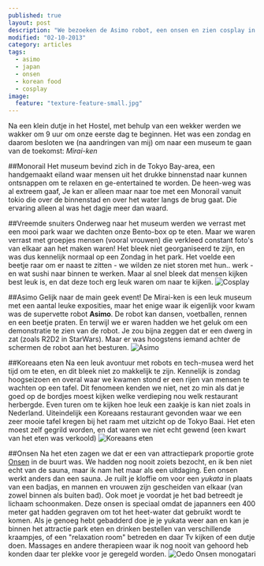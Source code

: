 ```yaml
---
published: true
layout: post
description: "We bezoeken de Asimo robot, een onsen en zien cosplay in actie!"
modified: "02-10-2013"
category: articles
tags: 
  - asimo
  - japan
  - onsen
  - korean food
  - cosplay
image: 
  feature: "texture-feature-small.jpg"
---
```


Na een klein dutje in het Hostel, met behulp van een wekker werden we wakker om 9 uur om onze eerste dag te beginnen. Het was een zondag en daarom besloten we (na aandringen van mij) om naar een museum te gaan van de toekomst: _Mirai-ken_

##Monorail
Het museum bevind zich in de Tokyo Bay-area, een handgemaakt eiland waar mensen uit het drukke binnenstad naar kunnen ontsnappen om te relaxen en ge-entertained te worden. 
De heen-weg was al extreem gaaf, Je kan er alleen maar naar toe met een Monorail vanuit tokio die over de binnenstad en over het water langs de brug gaat. Die ervaring alleen al was het dagje meer dan waard.

##Vreemde snuiters
Onderweg naar het museum werden we verrast met een mooi park waar we dachten onze Bento-box op te eten. Maar we waren verrast met groepjes mensen (vooral vrouwen) die verkleed constant foto's van elkaar aan het maken waren! Het bleek niet georganiseerd te zijn, en was dus kennelijk normaal op een Zondag in het park. Het voelde een beetje raar om er naast te zitten - we wilden ze niet storen met hun.. werk - en wat sushi naar binnen te werken. Maar al snel bleek dat mensen kijken best leuk is, en dat deze toch erg leuk waren om naar te kijken. 
![Cosplay](/https://dl.dropboxusercontent.com/u/100400752/blog-resized/DSC00492-small.jpg)

##Asimo
Gelijk naar de main geek event! De Mirai-ken is een leuk museum met een aantal leuke exposities, maar het enige waar ik eigenlijk voor kwam was de supervette robot **Asimo**. De robot kan dansen, voetballen, rennen en een beetje praten. En terwijl we er waren hadden we het geluk om een demonstratie te zien van de robot. Je zou bijna zeggen dat er een dwerg in zat (zoals R2D2 in StarWars). Maar er was hoogstens iemand achter de schermen de robot aan het besturen.
![Asimo](/http://world.honda.com/ASIMO/technology/2011/specification/image/img_specification.jpg)

##Koreaans eten
Na een leuk avontuur met robots en tech-musea werd het tijd om te eten, en dit bleek niet zo makkelijk te zijn. Kennelijk is zondag hoogseizoen en overal waar we kwamen stond er een rijen van mensen te wachten op een tafel. Dit fenomeen kenden we niet, net zo min als dat je goed op de bordjes moest kijken welke verdieping nou welk restaurant herbergde. Even turen om te kijken hoe leuk een zaakje is kan niet zoals in Nederland. Uiteindelijk een Koreaans restaurant gevonden waar we een zeer mooie tafel kregen bij het raam met uitzicht op de Tokyo Baai. Het eten moest zelf gegrild worden, en dat waren we niet echt gewend (een kwart van het eten was verkoold)
![Koreaans eten](/https://dl.dropboxusercontent.com/u/100400752/blog-resized/DSC00518-small.jpg)

##Onsen
Na het eten zagen we dat er een van attractiepark proportie grote [Onsen](http://nl.wikipedia.org/wiki/Onsen) in de buurt was. We hadden nog nooit zoiets bezocht, en ik ben niet echt van de sauna, maar ik nam het maar als een uitdaging. Een onsen werkt anders dan een sauna. Je ruilt je kloffie om voor een _yukata_ in plaats van een badjas, en mannen en vrouwen zijn gescheiden van elkaar (van zowel binnen als buiten bad). Ook moet je voordat je het bad betreedt je lichaam schoonmaken. Deze onsen is speciaal omdat de japanners een 400 meter gat hadden gegraven om tot het heet-water dat gebruikt wordt te komen. 
Als je genoeg hebt gebadderd doe je je yukata weer aan en kan je binnen het attractie park eten en drinken bestellen van verschillende kraampjes, of een "relaxation room" betreden en daar Tv kijken of een dutje doen. Massages en andere therapieen waar ik nog nooit van gehoord heb konden daar ter plekke voor je geregeld worden.
![Oedo Onsen monogatari](/http://media-cdn.tripadvisor.com/media/photo-s/01/b2/af/af/ingresso-onsen.jpg)